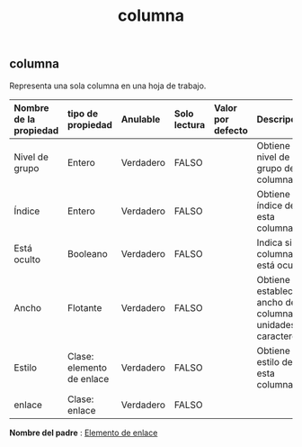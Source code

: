﻿---
title: columna
second_title: Aspose.Cells Cloud Documen
type: docs
url: /es/specification/model/column/
description: "Aspose.Cells Especificación del modelo de nube: columna. Maneje sin esfuerzo Excel y otros documentos de hoja de cálculo con funciones como abrir, generar, editar, dividir, fusionar, comparar y convertir."
kwords: Excel, Office, Hoja de cálculo, Nube REST API, Columna
weight: 50
---
## **columna**

 Representa una sola columna en una hoja de trabajo.

| Nombre de la propiedad| tipo de propiedad| Anulable| Solo lectura| Valor por defecto| Descripción|
|:- |:- |:- |:- |:- |:- |
| Nivel de grupo| Entero| Verdadero| FALSO|| Obtiene el nivel de grupo de la columna.|
| Índice| Entero| Verdadero| FALSO|| Obtiene el índice de esta columna.|
| Está oculto| Booleano| Verdadero| FALSO|| Indica si la columna está oculta.|
| Ancho| Flotante| Verdadero| FALSO|| Obtiene y establece el ancho de la columna en unidades de caracteres.|
| Estilo| Clase: elemento de enlace| Verdadero| FALSO|| Obtiene el estilo de esta columna.|
| enlace| Clase: enlace| Verdadero| FALSO|||

**Nombre del padre** : [Elemento de enlace](/specification/model/linkelement)

